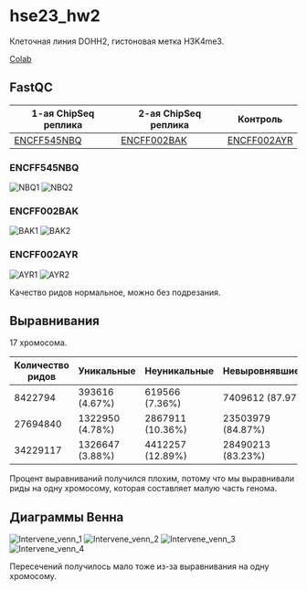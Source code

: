# hse23_hw2

Клеточная линия DOHH2, гистоновая метка H3K4me3.

[Colab](https://colab.research.google.com/drive/1aBRqlsiWTTSNcNRwTnw9zLVvTOUCEblS?usp=sharing)


## FastQC

1-ая ChipSeq реплика | 2-ая ChipSeq реплика | Контроль
--- | --- | ---
[ENCFF545NBQ](https://github.com/LadyPython/hse23_hw2_chip/blob/main/data/ENCFF545NBQ_fastq.html) | [ENCFF002BAK](https://github.com/LadyPython/hse23_hw2_chip/blob/main/data/ENCFF002BAK_fastq.html) | [ENCFF002AYR](https://github.com/LadyPython/hse23_hw2_chip/blob/main/data/ENCFF002AYR_fastq.html)

### ENCFF545NBQ
![NBQ1](https://github.com/LadyPython/hse23_hw2_chip/blob/main/data/NBQ1.png)
![NBQ2](https://github.com/LadyPython/hse23_hw2_chip/blob/main/data/NBQ2.png)

### ENCFF002BAK
![BAK1](https://github.com/LadyPython/hse23_hw2_chip/blob/main/data/BAK1.png)
![BAK2](https://github.com/LadyPython/hse23_hw2_chip/blob/main/data/BAK2.png)

### ENCFF002AYR
![AYR1](https://github.com/LadyPython/hse23_hw2_chip/blob/main/data/AYR1.png)
![AYR2](https://github.com/LadyPython/hse23_hw2_chip/blob/main/data/AYR2.png)

Качество ридов нормальное, можно без подрезания.


## Выравнивания

17 хромосома.

Количество ридов | Уникальные | Неуникальные | Невыровнявшиеся
--- | --- | --- | ---
8422794 | 393616 (4.67%) | 619566 (7.36%) | 7409612 (87.97%)
27694840 | 1322950 (4.78%) | 2867911 (10.36%) | 23503979 (84.87%)
34229117 | 1326647 (3.88%) | 4412257 (12.89%) | 28490213 (83.23%)

Процент выравниваний получился плохим, потому что мы выравнивали риды на одну хромосому, которая составляет малую часть генома.


## Диаграммы Венна

![Intervene_venn_1](https://github.com/LadyPython/hse23_hw2_chip/blob/main/data/Intervene_venn_1.jpg)
![Intervene_venn_2](https://github.com/LadyPython/hse23_hw2_chip/blob/main/data/Intervene_venn_2.jpg)
![Intervene_venn_3](https://github.com/LadyPython/hse23_hw2_chip/blob/main/data/Intervene_venn_3.jpg)
![Intervene_venn_4](https://github.com/LadyPython/hse23_hw2_chip/blob/main/data/Intervene_venn_4.jpg)

Пересечений получилось мало тоже из-за выравнивания на одну хромосому.